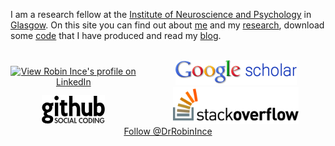I am a research fellow at the [Institute of Neuroscience and Psychology](http://www.gla.ac.uk/researchinstitutes/neurosciencepsychology/) in [Glasgow](http://en.wikipedia.org/wiki/Glasgow).
On this site you can find out about [me](about.html) and my [research](research.html), download some [code](code.html) that I have produced and read my [blog](blog/).  

<br />
<div style="display:inline-block; width:40%; text-align:center">
<a href="http://uk.linkedin.com/in/robinince"> <img src="https://static.licdn.com/scds/common/u/img/webpromo/btn_myprofile_160x33.png" width="160" height="33" alt="View Robin Ince's profile on LinkedIn" /> </a>
</div>
<div style="display:inline-block; width:10%"></div>
<div style="display:inline-block; width:40%; text-align:center">
<a href="http://scholar.google.com/citations?user=tI7ZazkAAAAJ"><img src="img/scholar_logo_md_2011.gif" alt="Google Scholar Citations" title="Google Scholar Citations" /></a> 
</div>

<div style="display:inline-block; width:40%; text-align:center">
<a href="http://github.com/robince"><img src="/img/githublogov3.png" alt="GitHub" title="Fork me on GitHub" /></a> 
</div>
<div style="display:inline-block; width:10%"></div>
<div style="display:inline-block; width:40%; text-align:center">
<a href="http://stackoverflow.com/users/136194/robince"><img src="/img/so-logo.png" alt="Stack Overflow" title="Answer me on Stack Overflow" /></a>
</div>

<br />
<div style="display:inline-block; width:100%; text-align:center">
<a href="https://twitter.com/drrobinince" class="twitter-follow-button" data-show-count="false">Follow @DrRobinInce</a><script async src="https://platform.twitter.com/widgets.js" charset="utf-8"></script>
</div>


<br />
<br />

